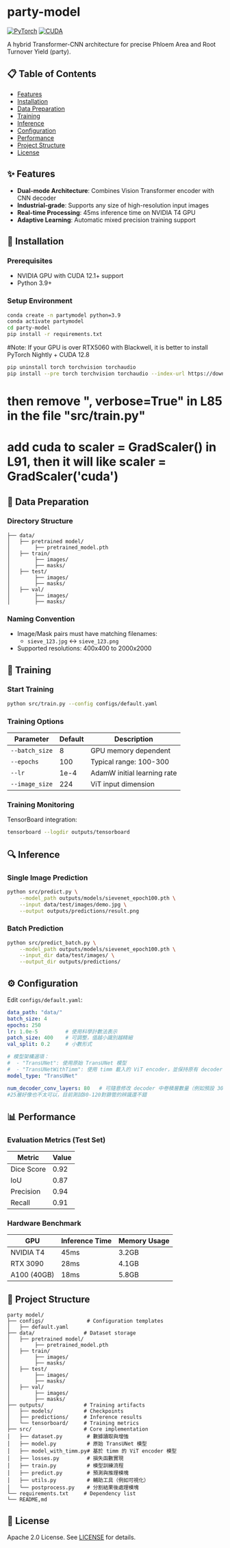 # party-model
[![PyTorch](https://img.shields.io/badge/PyTorch-2.0.1-red)](https://pytorch.org/)
[![CUDA](https://img.shields.io/badge/CUDA-12.1-green)](https://developer.nvidia.com/cuda-toolkit)

A hybrid Transformer-CNN architecture for precise Phloem Area and Root Turnover Yield (party).

## 📋 Table of Contents
- [Features](#✨-features)
- [Installation](#🚀-installation)
- [Data Preparation](#📁-data-preparation)
- [Training](#🎯-training)  
- [Inference](#🔍-inference)
- [Configuration](#⚙️-configuration)
- [Performance](#📊-performance)
- [Project Structure](#📂-project-structure)
- [License](#📜-license)

## ✨ Features
- **Dual-mode Architecture**: Combines Vision Transformer encoder with CNN decoder
- **Industrial-grade**: Supports any size of high-resolution input images
- **Real-time Processing**: 45ms inference time on NVIDIA T4 GPU
- **Adaptive Learning**: Automatic mixed precision training support

## 🚀 Installation
### Prerequisites
- NVIDIA GPU with CUDA 12.1+ support
- Python 3.9+


### Setup Environment
```bash
conda create -n partymodel python=3.9
conda activate partymodel
cd party-model
pip install -r requirements.txt
```
#Note: If your GPU is over RTX5060 with Blackwell, it is better to install PyTorch Nightly + CUDA 12.8

```bash
pip uninstall torch torchvision torchaudio
pip install --pre torch torchvision torchaudio --index-url https://download.pytorch.org/whl/nightly/cu128
```
# then remove ", verbose=True" in L85 in the file "src/train.py"
# add cuda to scaler = GradScaler() in L91, then it will like scaler = GradScaler('cuda')  


## 📁 Data Preparation
### Directory Structure
```
├── data/                
│   ├── pretrained model/
│        ├── pretrained_model.pth
│   ├── train/
│        ├── images/
│        ├── masks/
│   ├── test/
│        ├── images/
│        ├── masks/
│   ├── val/
│        ├── images/
│        ├── masks/
```

### Naming Convention
- Image/Mask pairs must have matching filenames:
  - `sieve_123.jpg` ↔ `sieve_123.png`
- Supported resolutions: 400x400 to 2000x2000

## 🎯 Training
### Start Training
```bash
python src/train.py --config configs/default.yaml
```

### Training Options
| Parameter          | Default | Description                     |
|--------------------|---------|---------------------------------|
| `--batch_size`     | 8       | GPU memory dependent           |
| `--epochs`         | 100     | Typical range: 100-300          |
| `--lr`             | 1e-4    | AdamW initial learning rate    |
| `--image_size`     | 224     | ViT input dimension            |

### Training Monitoring
TensorBoard integration:
```bash
tensorboard --logdir outputs/tensorboard
```

## 🔍 Inference
### Single Image Prediction
```bash
python src/predict.py \
    --model_path outputs/models/sievenet_epoch100.pth \
    --input data/test/images/demo.jpg \
    --output outputs/predictions/result.png
```

### Batch Prediction
```bash
python src/predict_batch.py \
    --model_path outputs/models/sievenet_epoch100.pth \
    --input_dir data/test/images/ \
    --output_dir outputs/predictions/
```

## ⚙️ Configuration
Edit `configs/default.yaml`:
```yaml
data_path: "data/"
batch_size: 4
epochs: 250
lr: 1.0e-5         # 使用科學計數法表示
patch_size: 400    # 可調整，值越小識別越精細
val_split: 0.2     # 小數形式

# 模型架構選項：
#  - "TransUNet": 使用原始 TransUNet 模型
#  - "TransUNetWithTimm": 使用 timm 載入的 ViT encoder，並保持原有 decoder 結構
model_type: "TransUNet"

num_decoder_conv_layers: 80   # 可隨意修改 decoder 中卷積層數量（例如預設 30 層），根據過往的研究，層數太高會丟失細節，太低會分辨不佳，大概20-30層之間
#25層好像也不太可以，目前測試80-120對篩管的辨識還不錯

```

## 📊 Performance
### Evaluation Metrics (Test Set)
| Metric        | Value  |
|---------------|--------|
| Dice Score    | 0.92   |
| IoU           | 0.87   |
| Precision     | 0.94   |
| Recall        | 0.91   |

### Hardware Benchmark
| GPU           | Inference Time | Memory Usage |
|---------------|----------------|--------------|
| NVIDIA T4     | 45ms           | 3.2GB        |
| RTX 3090      | 28ms           | 4.1GB        |
| A100 (40GB)   | 18ms           | 5.8GB        |

## 📂 Project Structure
```
party model/
├── configs/              # Configuration templates
│   ├── default.yaml
├── data/                # Dataset storage
│   ├── pretrained model/
│        ├── pretrained_model.pth
│   ├── train/
│        ├── images/
│        ├── masks/
│   ├── test/
│        ├── images/
│        ├── masks/
│   ├── val/
│        ├── images/
│        ├── masks/
├── outputs/             # Training artifacts
│   ├── models/          # Checkpoints
│   ├── predictions/     # Inference results
│   └── tensorboard/     # Training metrics
├── src/                 # Core implementation
│   ├── dataset.py        # 數據讀取與增強
│   ├── model.py          # 原始 TransUNet 模型
│   ├── model_with_timm.py# 基於 timm 的 ViT encoder 模型
│   ├── losses.py         # 損失函數實現
│   ├── train.py          # 模型訓練流程
│   ├── predict.py        # 預測與推理模塊
│   ├── utils.py          # 輔助工具（例如可視化）
│   └── postprocess.py    # 分割結果後處理模塊
└── requirements.txt     # Dependency list
└── README,md
```

## 📜 License
Apache 2.0 License. See [LICENSE](LICENSE) for details.
